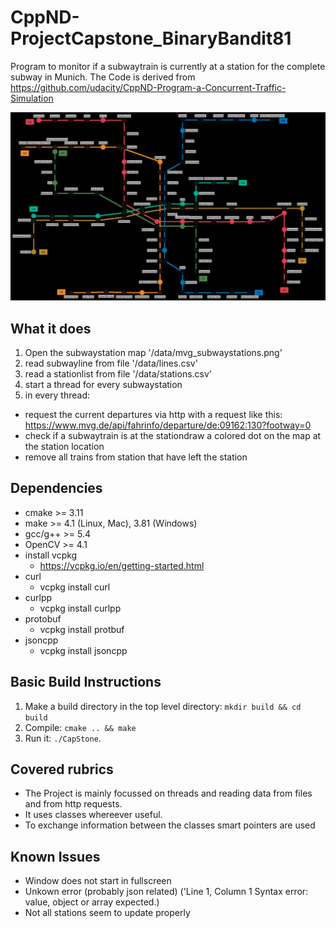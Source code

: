 # CppND-ProjectCapstone_BinaryBandit81

Program to monitor if a subwaytrain is currently at a station for the complete subway in Munich.
The Code is derived from https://github.com/udacity/CppND-Program-a-Concurrent-Traffic-Simulation

![SubwayStations](images/MVG_scaled.png)

## What it does
1. Open the subwaystation map '/data/mvg_subwaystations.png'
2. read subwayline from file '/data/lines.csv'
3. read a stationlist from file '/data/stations.csv'
4. start a thread for every subwaystation
5. in every thread:
  - request the current departures via http with a request like this: https://www.mvg.de/api/fahrinfo/departure/de:09162:130?footway=0
  - check if a subwaytrain is at the stationdraw a colored dot on the map at the station location
  - remove all trains from station that have left the station

## Dependencies
* cmake >= 3.11
* make >= 4.1 (Linux, Mac), 3.81 (Windows)
* gcc/g++ >= 5.4
* OpenCV >= 4.1
* install vcpkg 
  * https://vcpkg.io/en/getting-started.html
* curl
  * vcpkg install curl
* curlpp
  * vcpkg install curlpp
* protobuf
  * vcpkg install protbuf
* jsoncpp
  * vcpkg install jsoncpp

## Basic Build Instructions
1. Make a build directory in the top level directory: `mkdir build && cd build`
2. Compile: `cmake .. && make`
3. Run it: `./CapStone`.

## Covered rubrics
- The Project is mainly focussed on threads and reading data from files and from http requests.
- It uses classes whereever useful.
- To exchange information between the classes smart pointers are used

## Known Issues
- Window does not start in fullscreen
- Unkown error (probably json related) ('Line 1, Column 1  Syntax error: value, object or array expected.)
- Not all stations seem to update properly
